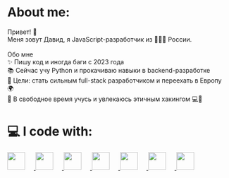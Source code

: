 # About me:

Привет! 👋<br>Меня зовут Давид, я JavaScript-разработчик из 🚩🇷🇺 России.<br><br>Обо мне<br>✨ Пишу код и иногда баги с 2023 года<br>📚 Сейчас учу Python и прокачиваю навыки в backend-разработке<br>🎯 Цели: стать сильным full-stack разработчиком и переехать в Европу 🌍<br>🎸 В свободное время учусь и увлекаюсь этичным хакингом 💻🔐

# 💻 I code with:

<div align="left">
  <a href="https://www.typescriptlang.org/" target="_blank">
    <img src="https://cdn.jsdelivr.net/gh/devicons/devicon@latest/icons/typescript/typescript-plain.svg" width="40px" style="margin-right: 20px;" />
  </a>
  <a href="https://react.dev/" target="_blank">
    <img src="https://cdn.jsdelivr.net/gh/devicons/devicon@latest/icons/react/react-original.svg" width="40px" style="margin-right: 20px;" />
  </a>
  <a href="https://tailwindcss.com/" target="_blank">
    <img src="https://cdn.jsdelivr.net/gh/devicons/devicon@latest/icons/tailwindcss/tailwindcss-original.svg" width="40px" style="margin-right: 20px;" />
  </a>
  <a href="https://nextjs.org/" target="_blank">
    <img src="https://cdn.jsdelivr.net/gh/devicons/devicon@latest/icons/nextjs/nextjs-original.svg" width="40px" style="margin-right: 20px;" />
  </a>
  <a href="https://nestjs.com/" target="_blank">
    <img src="https://cdn.jsdelivr.net/gh/devicons/devicon@latest/icons/nestjs/nestjs-original.svg" width="40px" style="margin-right: 20px;" />
  </a>
  <a href="https://www.python.org/" target="_blank">
    <img src="https://cdn.jsdelivr.net/gh/devicons/devicon@latest/icons/python/python-original.svg" width="40px" style="margin-right: 20px;" />
  </a>
  <a href="https://www.djangoproject.com/" target="_blank">
    <img src="https://cdn.jsdelivr.net/gh/devicons/devicon@latest/icons/django/django-plain.svg" width="40px" />
  </a>
</div>


<!-- Proudly created with GPRM ( https://gprm.itsvg.in )

